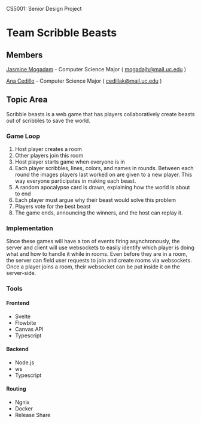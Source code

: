 CS5001: Senior Design Project

# Team Scribble Beasts

## Members

[Jasmine Mogadam](documents/biographies/jasmine-mogadam-bio.md) - Computer Science Major ( mogadajh@mail.uc.edu )

[Ana Cedillo](documents/biographies/ana-cedillo-bio.md) - Computer Science Major ( cedillak@mail.uc.edu )

## Topic Area

Scribble beasts is a web game that has players collaboratively create beasts out of scribbles to save the world.

### Game Loop

1. Host player creates a room
2. Other players join this room
3. Host player starts game when everyone is in
4. Each player scribbles, lines, colors, and names in rounds. Between each round the images players last worked on are given to a new player. This way everyone participates in making each beast.
5. A random apocalypse card is drawn, explaining how the world is about to end
6. Each player must argue why their beast would solve this problem
7. Players vote for the best beast
8. The game ends, announcing the winners, and the host can replay it.

### Implementation

Since these games will have a ton of events firing asynchronously, the server and client will use websockets to easily identify which player is doing what and how to handle it while in rooms. Even before they are in a room, the server can field user requests to join and create rooms via websockets. Once a player joins a room, their websocket can be put inside it on the server-side.

### Tools

#### Frontend

- Svelte
- Flowbite
- Canvas API
- Typescript

#### Backend

- Node.js
- ws
- Typescript

#### Routing

- Ngnix
- Docker
- Release Share
